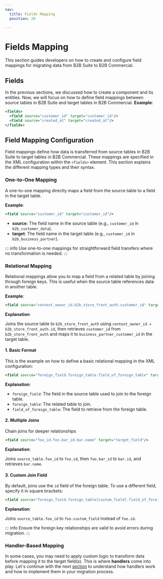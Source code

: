 ```yaml
---
nav:
  title: Fields Mapping
  position: 20

---
```


# Fields Mapping

This section guides developers on how to create and configure field mappings for migrating data from B2B Suite to B2B Commercial.

## Fields

In the previous sections, we discussed how to create a component and its entities. Now, we will focus on how to define field mappings between source tables in B2B Suite and target tables in B2B Commercial.
**Example**:

```XML
<fields>
  <field source="customer_id" target="customer_id"/>
  <field source="created_at" target="created_at"/>
</fields>
```

## Field Mapping Configuration

Field mappings define how data is transferred from source tables in B2B Suite to target tables in B2B Commercial. These mappings are specified in the XML configuration within the `<fields>` element. This section explains the different mapping types and their syntax.

### One-to-One Mapping

A one-to-one mapping directly maps a field from the source table to a field in the target table.

**Example**:

```XML
<field source="customer_id" target="customer_id"/>
```

- **source**: The field name in the source table (e.g., `customer_id` in `b2b_customer_data`).
- **target**: The field name in the target table (e.g., `customer_id` in `b2b_business_partner`).

::: info
Use one-to-one mappings for straightforward field transfers where no transformation is needed.
:::  

### Relational Mapping

Relational mappings allow you to map a field from a related table by joining through foreign keys. This is useful when the source table references data in another table.

**Example**:

```XML
<field source="context_owner_id.b2b_store_front_auth.customer_id" target="business_partner_customer_id"/>
```

**Explanation**:

Joins the source table to `b2b_store_front_auth` using `context_owner_id = b2b_store_front_auth.id`, then retrieves `customer_id` from `b2b_store_front_auth` and maps it to `business_partner_customer_id` in the target table.

#### 1. Basic Format

This is the example on how to define a basic relational mapping in the XML configuration:

```XML
<field source="foreign_field.foreign_table.field_of_foreign_table" target="target_field"/>
```

**Explanation**:

- `foreign_field`: The field in the source table used to join to the foreign table.
- `foreign_table`: The related table to join.
- `field_of_foreign_table`: The field to retrieve from the foreign table.
  
#### 2. Multiple Joins

Chain joins for deeper relationships

```XML
<field source="foo_id.foo.bar_id.bar.name" target="target_field"/>
```

**Explanation**:

Joins `source_table.foo_id` to `foo.id`, then `foo.bar_id` to `bar.id`, and retrieves `bar.name`.
  
#### 3. Custom Join Field

By default, joins use the `id` field of the foreign table. To use a different field, specify it in square brackets:  

```XML
<field source="foreign_field.foreign_table[custom_field].field_of_foreign_table" target="target_field"/>
```

**Explanation**:

Joins `source_table.foo_id` to `foo.custom_field` instead of `foo.id`.
  
::: info
Ensure the foreign key relationships are valid to avoid errors during migration.
:::

### Handler-Based Mapping

In some cases, you may need to apply custom logic to transform data before mapping it to the target field(s). This is where **handlers** come into play.
Let's continue with the next [section](./handler.md) to understand how handlers work and how to implement them in your migration process.
